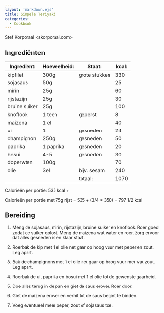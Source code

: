 ```yaml
---
layout: 'markdown.ejs'
title: Simpele Teriyaki
categories:
  - Cookbook
---
```


Stef Korporaal <skorporaal.com>

## Ingrediënten

| Ingredient:   | Hoeveelheid: | Staat:        | kcal: |
| ------------- | ------------ | ------------- | ----- |
| kipfilet      | 300g         | grote stukken | 330   |
| sojasaus      | 50g          |               | 25    |
| mirin         | 25g          |               | 60    |
| rijstazijn    | 25g          |               | 30    |
| bruine suiker | 25g          |               | 100   |
| knoflook      | 1 teen       | geperst       | 8     |
| maizena       | 1 el         |               | 40    |
| ui            | 1            | gesneden      | 24    |
| champignon    | 250g         | gesneden      | 50    |
| paprika       | 1 paprika    | gesneden      | 20    |
| bosui         | 4-5          | gesneden      | 30    |
| doperwten     | 100g         |               | 70    |
| olie          | 3el          | bijv. sesam   | 240   |
|               |              | totaal:       | 1070  |

Calorieën per portie: 535 kcal +

Calorieën per portie met 75g rijst = 535 + (3/4 \* 350) = 797 1/2 kcal

## Bereiding

1. Meng de sojasaus, mirin, rijstazijn, bruine suiker en knoflook. Roer goed zodat de suiker oplost. Meng de maizena wat water en roer. Zorg ervoor dat alles gesneden is en klaar staat.

1. Roerbak de kip met 1 el olie net gaar op hoog vuur met peper en zout. Leg apart.

1. Bak de champignons met 1 el olie net gaar op hoog vuur met wat zout. Leg apart.

1. Roerbak de ui, paprika en bosui met 1 el olie tot de gewenste gaarheid.

1. Doe alles terug in de pan en giet de saus erover. Roer door.

1. Giet de maizena erover en verhit tot de saus begint te binden.

1. Voeg eventueel meer peper, zout of sojasaus toe.
